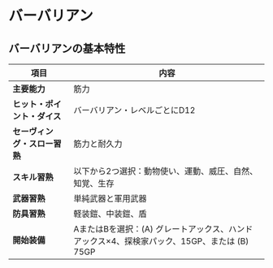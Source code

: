 # バーバリアン

## バーバリアンの基本特性

| 項目 | 内容 |
|------|------|
| **主要能力** | 筋力 |
| **ヒット・ポイント・ダイス** | バーバリアン・レベルごとにD12 |
| **セーヴィング・スロー習熟** | 筋力と耐久力 |
| **スキル習熟** | 以下から2つ選択：動物使い、運動、威圧、自然、知覚、生存 |
| **武器習熟** | 単純武器と軍用武器 |
| **防具習熟** | 軽装鎧、中装鎧、盾 |
| **開始装備** | AまたはBを選択：(A) グレートアックス、ハンドアックス×4、探検家パック、15GP、または (B) 75GP |

